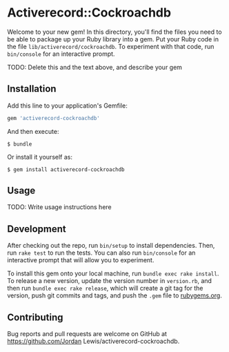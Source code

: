 # Activerecord::Cockroachdb

Welcome to your new gem! In this directory, you'll find the files you need to be able to package up your Ruby library into a gem. Put your Ruby code in the file `lib/activerecord/cockroachdb`. To experiment with that code, run `bin/console` for an interactive prompt.

TODO: Delete this and the text above, and describe your gem

## Installation

Add this line to your application's Gemfile:

```ruby
gem 'activerecord-cockroachdb'
```

And then execute:

    $ bundle

Or install it yourself as:

    $ gem install activerecord-cockroachdb

## Usage

TODO: Write usage instructions here

## Development

After checking out the repo, run `bin/setup` to install dependencies. Then, run `rake test` to run the tests. You can also run `bin/console` for an interactive prompt that will allow you to experiment.

To install this gem onto your local machine, run `bundle exec rake install`. To release a new version, update the version number in `version.rb`, and then run `bundle exec rake release`, which will create a git tag for the version, push git commits and tags, and push the `.gem` file to [rubygems.org](https://rubygems.org).

## Contributing

Bug reports and pull requests are welcome on GitHub at https://github.com/Jordan Lewis/activerecord-cockroachdb.

